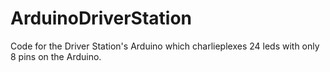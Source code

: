 # ArduinoDriverStation
Code for the Driver Station's Arduino which charlieplexes 24 leds with only 8 pins on the Arduino. 
